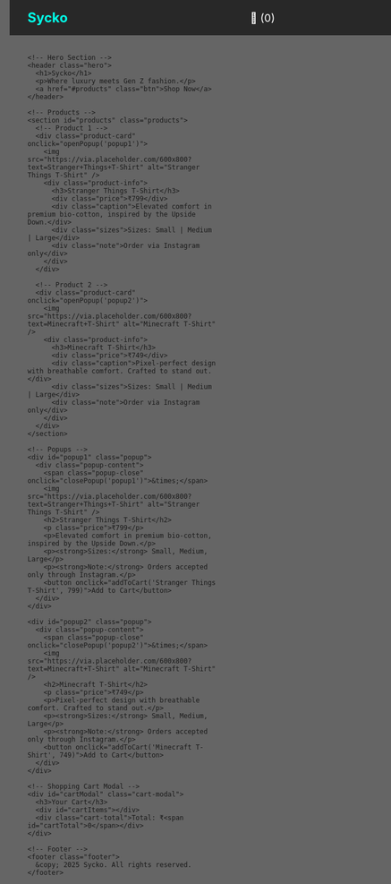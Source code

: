 <!DOCTYPE html>
<html lang="en">
<head>
  <meta charset="UTF-8" />
  <meta name="viewport" content="width=device-width, initial-scale=1.0"/>
  <title>Sycko - Luxury Gen Z Fashion</title>
  <style>
    /* Reset */
    * {
      margin: 0;
      padding: 0;
      box-sizing: border-box;
    }

    body, html {
      height: 100%;
      font-family: 'Poppins', sans-serif;
      background: url('https://images.unsplash.com/photo-1606079942367-d4a3875f5b9c?auto=format&fit=crop&w=1950&q=80') no-repeat center center fixed;
      background-size: cover;
      color: #fff;
      line-height: 1.6;
    }

    .overlay {
      position: absolute;
      top: 0;
      left: 0;
      width: 100%;
      height: 100%;
      background-color: rgba(0, 0, 0, 0.6);
      z-index: 0;
    }

    .content {
      position: relative;
      z-index: 1;
      max-width: 1200px;
      margin: auto;
      padding: 2rem;
    }

    /* Navigation */
    nav.top-nav {
      display: flex;
      justify-content: space-between;
      align-items: center;
      padding: 1rem 2rem;
      background: rgba(0, 0, 0, 0.6);
      position: fixed;
      top: 0;
      width: 100%;
      z-index: 999;
    }

    nav.top-nav .logo {
      font-size: 1.5rem;
      font-weight: bold;
      color: #00ffe7;
    }

    nav.top-nav .menu-toggle {
      display: none;
      font-size: 1.5rem;
      cursor: pointer;
    }

    nav.top-nav ul {
      list-style: none;
      display: flex;
      gap: 2rem;
    }

    nav.top-nav ul li a {
      color: #fff;
      text-decoration: none;
      font-weight: 500;
    }

    @media (max-width: 768px) {
      nav.top-nav ul {
        display: none;
        flex-direction: column;
        background: rgba(0, 0, 0, 0.95);
        position: absolute;
        top: 60px;
        right: 0;
        width: 200px;
      }

      nav.top-nav ul.show {
        display: flex;
      }

      nav.top-nav .menu-toggle {
        display: block;
      }
    }

    /* Hero Section */
    header.hero {
      text-align: center;
      padding: 8rem 2rem 4rem;
    }

    header h1 {
      font-size: 3rem;
      font-weight: 600;
      color: #fff;
      margin-bottom: 1rem;
    }

    header p {
      font-size: 1.2rem;
      color: #ccc;
      margin-bottom: 2rem;
    }

    .btn {
      display: inline-block;
      background: #fff;
      color: #000;
      padding: 0.8rem 2rem;
      border-radius: 30px;
      font-weight: bold;
      transition: all 0.3s ease;
      text-decoration: none;
    }

    .btn:hover {
      background: #f0f0f0;
      transform: translateY(-2px);
    }

    /* Product Grid */
    .products {
      display: flex;
      overflow-x: auto;
      gap: 1.5rem;
      padding-bottom: 1rem;
      scroll-snap-type: x mandatory;
      -webkit-overflow-scrolling: touch;
      margin-top: 4rem;
    }

    .product-card {
      min-width: 280px;
      background: rgba(255, 255, 255, 0.05);
      border-radius: 10px;
      overflow: hidden;
      backdrop-filter: blur(10px);
      border: 1px solid rgba(255, 255, 255, 0.1);
      cursor: pointer;
      scroll-snap-align: start;
      transition: transform 0.2s ease;
    }

    .product-card:hover {
      transform: scale(1.03);
    }

    .product-card img {
      width: 100%;
      height: auto;
      object-fit: cover;
    }

    .product-info {
      padding: 1.5rem;
    }

    .product-info h3 {
      font-size: 1.2rem;
      margin-bottom: 0.5rem;
    }

    .product-info .price {
      color: #ccc;
      font-size: 1rem;
      margin-bottom: 0.5rem;
    }

    .product-info .caption {
      font-size: 0.9rem;
      color: #aaa;
      margin-bottom: 1rem;
    }

    .sizes {
      font-size: 0.85rem;
      color: #999;
      margin-bottom: 1rem;
    }

    .note {
      font-size: 0.8rem;
      color: #666;
    }

    /* Shopping Cart Modal */
    .cart-icon {
      cursor: pointer;
      font-size: 1.2rem;
      color: #fff;
      margin-left: 1rem;
    }

    .cart-modal {
      display: none;
      position: fixed;
      top: 60px;
      right: 20px;
      width: 300px;
      background: #111;
      border-radius: 10px;
      padding: 1rem;
      box-shadow: 0 0 10px rgba(0, 255, 231, 0.3);
      z-index: 999;
    }

    .cart-item {
      display: flex;
      justify-content: space-between;
      margin-bottom: 1rem;
    }

    .cart-total {
      text-align: right;
      margin-top: 1rem;
      font-weight: bold;
    }

    /* Popup Styles */
    .popup {
      display: none;
      position: fixed;
      top: 0;
      left: 0;
      width: 100%;
      height: 100%;
      background: rgba(0, 0, 0, 0.85);
      z-index: 9999;
      justify-content: center;
      align-items: center;
      overflow-y: auto;
    }

    .popup-content {
      background: #111;
      color: #fff;
      padding: 2rem;
      border-radius: 10px;
      max-width: 600px;
      width: 90%;
      position: relative;
      text-align: center;
      margin: 2rem auto;
    }

    .popup-close {
      position: absolute;
      top: 10px;
      right: 20px;
      font-size: 1.5rem;
      color: #fff;
      cursor: pointer;
    }

    .popup img {
      max-width: 100%;
      border-radius: 8px;
      margin-bottom: 1rem;
    }

    footer.footer {
      margin-top: 4rem;
      text-align: center;
      font-size: 0.9rem;
      color: #555;
    }

    @media (max-width: 768px) {
      header h1 {
        font-size: 2rem;
      }

      .btn {
        font-size: 0.9rem;
      }

      .popup-content {
        margin: 1rem auto;
        padding: 1rem;
      }

      .popup img {
        width: 100%;
      }
    }
  </style>
</head>
<body>

  <div class="overlay"></div>

  <!-- Top Navigation -->
  <nav class="top-nav">
    <div class="logo">Sycko</div>
    <div class="cart-icon" onclick="toggleCart()">🛒 (<span id="cart-count">0</span>)</div>
    <ul id="menu">
      <li><a href="#products">Shop</a></li>
      <li><a href="#contact">Contact</a></li>
    </ul>
    <div class="menu-toggle" onclick="toggleMenu()">&#9776;</div>
  </nav>

  <div class="content">

    <!-- Hero Section -->
    <header class="hero">
      <h1>Sycko</h1>
      <p>Where luxury meets Gen Z fashion.</p>
      <a href="#products" class="btn">Shop Now</a>
    </header>

    <!-- Products -->
    <section id="products" class="products">
      <!-- Product 1 -->
      <div class="product-card" onclick="openPopup('popup1')">
        <img src="https://via.placeholder.com/600x800?text=Stranger+Things+T-Shirt" alt="Stranger Things T-Shirt" />
        <div class="product-info">
          <h3>Stranger Things T-Shirt</h3>
          <div class="price">₹799</div>
          <div class="caption">Elevated comfort in premium bio-cotton, inspired by the Upside Down.</div>
          <div class="sizes">Sizes: Small | Medium | Large</div>
          <div class="note">Order via Instagram only</div>
        </div>
      </div>

      <!-- Product 2 -->
      <div class="product-card" onclick="openPopup('popup2')">
        <img src="https://via.placeholder.com/600x800?text=Minecraft+T-Shirt" alt="Minecraft T-Shirt" />
        <div class="product-info">
          <h3>Minecraft T-Shirt</h3>
          <div class="price">₹749</div>
          <div class="caption">Pixel-perfect design with breathable comfort. Crafted to stand out.</div>
          <div class="sizes">Sizes: Small | Medium | Large</div>
          <div class="note">Order via Instagram only</div>
        </div>
      </div>
    </section>

    <!-- Popups -->
    <div id="popup1" class="popup">
      <div class="popup-content">
        <span class="popup-close" onclick="closePopup('popup1')">&times;</span>
        <img src="https://via.placeholder.com/600x800?text=Stranger+Things+T-Shirt" alt="Stranger Things T-Shirt" />
        <h2>Stranger Things T-Shirt</h2>
        <p class="price">₹799</p>
        <p>Elevated comfort in premium bio-cotton, inspired by the Upside Down.</p>
        <p><strong>Sizes:</strong> Small, Medium, Large</p>
        <p><strong>Note:</strong> Orders accepted only through Instagram.</p>
        <button onclick="addToCart('Stranger Things T-Shirt', 799)">Add to Cart</button>
      </div>
    </div>

    <div id="popup2" class="popup">
      <div class="popup-content">
        <span class="popup-close" onclick="closePopup('popup2')">&times;</span>
        <img src="https://via.placeholder.com/600x800?text=Minecraft+T-Shirt" alt="Minecraft T-Shirt" />
        <h2>Minecraft T-Shirt</h2>
        <p class="price">₹749</p>
        <p>Pixel-perfect design with breathable comfort. Crafted to stand out.</p>
        <p><strong>Sizes:</strong> Small, Medium, Large</p>
        <p><strong>Note:</strong> Orders accepted only through Instagram.</p>
        <button onclick="addToCart('Minecraft T-Shirt', 749)">Add to Cart</button>
      </div>
    </div>

    <!-- Shopping Cart Modal -->
    <div id="cartModal" class="cart-modal">
      <h3>Your Cart</h3>
      <div id="cartItems"></div>
      <div class="cart-total">Total: ₹<span id="cartTotal">0</span></div>
    </div>

    <!-- Footer -->
    <footer class="footer">
      &copy; 2025 Sycko. All rights reserved.
    </footer>

  </div>

  <!-- JavaScript -->
  <script>
    // Mobile Menu Toggle
    function toggleMenu() {
      const menu = document.getElementById("menu");
      menu.classList.toggle("show");
    }

    // Popup Functions
    function openPopup(id) {
      document.getElementById(id).style.display = "flex";
    }

    function closePopup(id) {
      document.getElementById(id).style.display = "none";
    }

    // Shopping Cart Logic
    let cart = [];

    function addToCart(productName, price) {
      cart.push({ name: productName, price: price });
      updateCart();
      openCart();
    }

    function updateCart() {
      const cartItems = document.getElementById("cartItems");
      const cartTotal = document.getElementById("cartTotal");
      const cartCount = document.getElementById("cart-count");

      cartItems.innerHTML = "";
      let total = 0;

      cart.forEach((item, index) => {
        total += item.price;
        cartItems.innerHTML += `<div class="cart-item"><span>${item.name}</span><span>₹${item.price}</span></div>`;
      });

      cartTotal.textContent = total.toFixed(2);
      cartCount.textContent = cart.length;
    }

    function toggleCart() {
      const cartModal = document.getElementById("cartModal");
      cartModal.style.display = cartModal.style.display === "block" ? "none" : "block";
    }

    function openCart() {
      document.getElementById("cartModal").style.display = "block";
    }

    window.addEventListener("click", function(e){
      const cartModal = document.getElementById("cartModal");
      if (e.target == cartModal) {
        cartModal.style.display = "none";
      }
    });
  </script>

</body>
</html>
